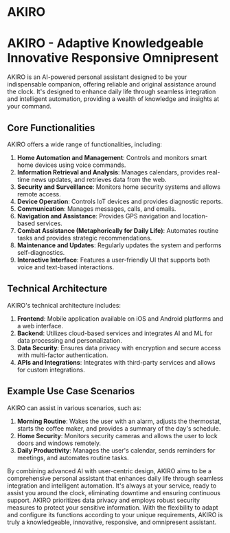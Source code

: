 # AKIRO
# AKIRO - Adaptive Knowledgeable Innovative Responsive Omnipresent

AKIRO is an AI-powered personal assistant designed to be your indispensable companion, offering reliable and original assistance around the clock. It's designed to enhance daily life through seamless integration and intelligent automation, providing a wealth of knowledge and insights at your command.

## Core Functionalities

AKIRO offers a wide range of functionalities, including:

1. **Home Automation and Management**: Controls and monitors smart home devices using voice commands.
2. **Information Retrieval and Analysis**: Manages calendars, provides real-time news updates, and retrieves data from the web.
3. **Security and Surveillance**: Monitors home security systems and allows remote access.
4. **Device Operation**: Controls IoT devices and provides diagnostic reports.
5. **Communication**: Manages messages, calls, and emails.
6. **Navigation and Assistance**: Provides GPS navigation and location-based services.
7. **Combat Assistance (Metaphorically for Daily Life)**: Automates routine tasks and provides strategic recommendations.
8. **Maintenance and Updates**: Regularly updates the system and performs self-diagnostics.
9. **Interactive Interface**: Features a user-friendly UI that supports both voice and text-based interactions.

## Technical Architecture

AKIRO's technical architecture includes:

1. **Frontend**: Mobile application available on iOS and Android platforms and a web interface.
2. **Backend**: Utilizes cloud-based services and integrates AI and ML for data processing and personalization.
3. **Data Security**: Ensures data privacy with encryption and secure access with multi-factor authentication.
4. **APIs and Integrations**: Integrates with third-party services and allows for custom integrations.

## Example Use Case Scenarios

AKIRO can assist in various scenarios, such as:

1. **Morning Routine**: Wakes the user with an alarm, adjusts the thermostat, starts the coffee maker, and provides a summary of the day's schedule.
2. **Home Security**: Monitors security cameras and allows the user to lock doors and windows remotely.
3. **Daily Productivity**: Manages the user's calendar, sends reminders for meetings, and automates routine tasks.

By combining advanced AI with user-centric design, AKIRO aims to be a comprehensive personal assistant that enhances daily life through seamless integration and intelligent automation. It's always at your service, ready to assist you around the clock, eliminating downtime and ensuring continuous support. AKIRO prioritizes data privacy and employs robust security measures to protect your sensitive information. With the flexibility to adapt and configure its functions according to your unique requirements, AKIRO is truly a knowledgeable, innovative, responsive, and omnipresent assistant.
